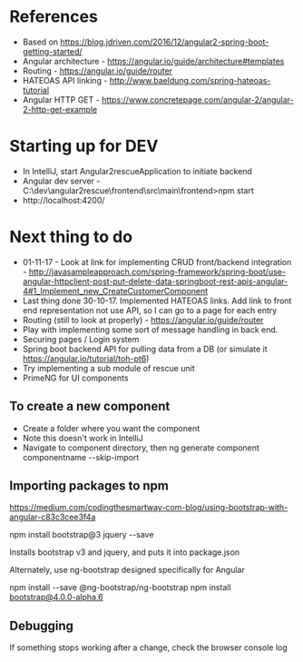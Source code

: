 # References

* Based on https://blog.jdriven.com/2016/12/angular2-spring-boot-getting-started/
* Angular architecture - https://angular.io/guide/architecture#templates
* Routing - https://angular.io/guide/router
* HATEOAS API linking - http://www.baeldung.com/spring-hateoas-tutorial
* Angular HTTP GET - https://www.concretepage.com/angular-2/angular-2-http-get-example

# Starting up for DEV

* In IntelliJ, start Angular2rescueApplication to initiate backend
* Angular dev server - C:\dev\angular2rescue\frontend\src\main\frontend>npm start
* http://localhost:4200/

# Next thing to do

* 01-11-17 - Look at link for implementing CRUD front/backend integration - http://javasampleapproach.com/spring-framework/spring-boot/use-angular-httpclient-post-put-delete-data-springboot-rest-apis-angular-4#1_Implement_new_CreateCustomerComponent
* Last thing done 30-10-17. Implemented HATEOAS links. Add link to front end representation not use API, so I can go to a page for each entry
* Routing (still to look at properly) - https://angular.io/guide/router
* Play with implementing some sort of message handling in back end.
* Securing pages / Login system
* Spring boot backend API for pulling data from a DB (or simulate it https://angular.io/tutorial/toh-pt6)
* Try implementing a sub module of rescue unit
* PrimeNG for UI components

## To create a new component

* Create a folder where you want the component
* Note this doesn't work in IntelliJ
* Navigate to component directory, then ng generate component componentname --skip-import

## Importing packages to npm

https://medium.com/codingthesmartway-com-blog/using-bootstrap-with-angular-c83c3cee3f4a

npm install bootstrap@3 jquery --save

Installs bootstrap v3 and jquery, and puts it into package.json

Alternately, use ng-bootstrap designed specifically for Angular

npm install --save @ng-bootstrap/ng-bootstrap
npm install bootstrap@4.0.0-alpha.6

## Debugging

If something stops working after a change, check the browser console log

